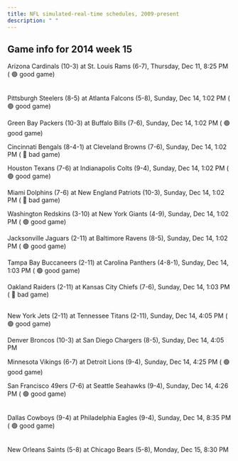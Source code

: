 ```yaml
---
title: NFL simulated-real-time schedules, 2009-present
description: " "
---
```


## Game info for 2014 week 15
Arizona Cardinals (10-3) at St. Louis Rams (6-7), Thursday, Dec 11, 8:25 PM (	:green_circle: good game)

<br/>Pittsburgh Steelers (8-5) at Atlanta Falcons (5-8), Sunday, Dec 14, 1:02 PM (	:green_circle: good game)

Green Bay Packers (10-3) at Buffalo Bills (7-6), Sunday, Dec 14, 1:02 PM (	:green_circle: good game)

Cincinnati Bengals (8-4-1) at Cleveland Browns (7-6), Sunday, Dec 14, 1:02 PM (	:red_circle: bad game)

Houston Texans (7-6) at Indianapolis Colts (9-4), Sunday, Dec 14, 1:02 PM (	:green_circle: good game)

Miami Dolphins (7-6) at New England Patriots (10-3), Sunday, Dec 14, 1:02 PM (	:red_circle: bad game)

Washington Redskins (3-10) at New York Giants (4-9), Sunday, Dec 14, 1:02 PM (	:green_circle: good game)

Jacksonville Jaguars (2-11) at Baltimore Ravens (8-5), Sunday, Dec 14, 1:02 PM (	:green_circle: good game)

Tampa Bay Buccaneers (2-11) at Carolina Panthers (4-8-1), Sunday, Dec 14, 1:03 PM (	:green_circle: good game)

Oakland Raiders (2-11) at Kansas City Chiefs (7-6), Sunday, Dec 14, 1:03 PM (	:red_circle: bad game)

<br/>New York Jets (2-11) at Tennessee Titans (2-11), Sunday, Dec 14, 4:05 PM (	:green_circle: good game)

Denver Broncos (10-3) at San Diego Chargers (8-5), Sunday, Dec 14, 4:05 PM

Minnesota Vikings (6-7) at Detroit Lions (9-4), Sunday, Dec 14, 4:25 PM (	:green_circle: good game)

San Francisco 49ers (7-6) at Seattle Seahawks (9-4), Sunday, Dec 14, 4:26 PM (	:green_circle: good game)

<br/>Dallas Cowboys (9-4) at Philadelphia Eagles (9-4), Sunday, Dec 14, 8:35 PM (	:green_circle: good game)

<br/>New Orleans Saints (5-8) at Chicago Bears (5-8), Monday, Dec 15, 8:30 PM

